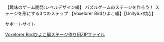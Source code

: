 
【趣味のゲーム開発:レベルデザイン編】
パズルゲームのステージを作ろう！
ステージを形にする3つのステップ
【Voxelorer Birdひよこ編】【Unity6.x対応】

サポートサイト


<a href="" download=true>Voxelorer Birdひよこ編ステージ作り用ZIPファイル</a>
